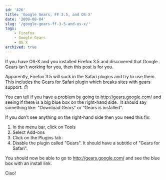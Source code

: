 ```yaml
---
id: '426'
title: 'Google Gears, FF 3.5, and OS-X'
date: '2009-08-04'
slug: '/google-gears-ff-3-5-and-os-x/'
tags:
    - Firefox
    - Google Gears
    - OS X
archived: true
---
```


If you have OS-X and you installed Firefox 3.5 and discovered that Google
Gears isn't working for you, then this post is for you.

Apparently, Firefox 3.5 will suck in the Safari plugins and try to use them.
This includes the Gears for Safari plugin which breaks sites with gears
support. :confused:

You can tell if you have a problem by going to <http://gears.google.com/> and
seeing if there is a big blue box on the right-hand side.  It should say
something like: "Download Gears" or "Gears is installed".

If you don't see anything on the right-hand side then you need this fix:

1.  In the menu bar, click on Tools
2.  Select Add-ons
3.  Click on the Plugins tab
4.  Disable the plugin called "Gears". It should have a subtitle of "Gears for
    Safari".

You should now be able to go to <http://gears.google.com/> and see the blue
box with an install link.

Ciao!

